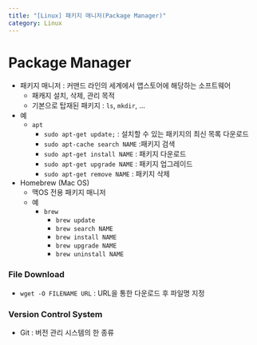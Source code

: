 ```yaml
---
title: "[Linux] 패키지 매니저(Package Manager)"
category: Linux
---
```


# Package Manager

- 패키지 매니저 : 커맨드 라인의 세계에서 앱스토어에 해당하는 소프트웨어
    - 패캐지 설치, 삭제, 관리 목적
    - 기본으로 탑재된 패키지 : `ls`, `mkdir`, ...
- 예
    - `apt`
        - `sudo apt-get update;` : 설치할 수 있는 패키지의 최신 목록 다운로드
        - `sudo apt-cache search NAME` :패키지 검색
        - `sudo apt-get install NAME` : 패키지 다운로드
        - `sudo apt-get upgrade NAME` : 패키지 업그레이드
        - `sudo apt-get remove NAME` : 패키지 삭제
- Homebrew (Mac OS)
    - 맥OS 전용 패키지 매니저
    - 예
        - `brew`
            - `brew update`
            - `brew search NAME`
            - `brew install NAME`
            - `brew upgrade NAME`
            - `brew uninstall NAME`

### File Download

- `wget -O FILENAME URL` : URL을 통한 다운로드 후 파일명 지정

### Version Control System

- Git : 버전 관리 시스템의 한 종류